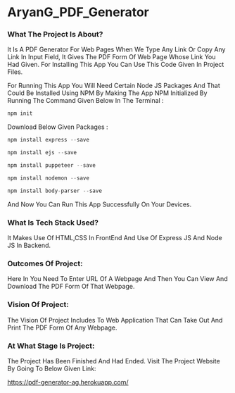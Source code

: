 # AryanG_PDF_Generator

### What The Project Is About?
It Is A PDF Generator For Web Pages When We Type Any Link Or Copy Any Link In Input Field, It Gives The PDF Form Of Web Page Whose Link You Had Given. For Installing This App You Can Use This Code Given In Project Files.

For Running This App You Will Need Certain Node JS Packages And That Could Be Installed Using NPM By Making The App NPM Initialized By Running The Command Given Below In The Terminal :

```js
npm init
```
Download Below Given Packages :

```js
npm install express --save

npm install ejs --save

npm install puppeteer --save

npm install nodemon --save

npm install body-parser --save
```

And Now You Can Run This App Successfully On Your Devices.

### What Is Tech Stack Used?
It Makes Use Of HTML,CSS In FrontEnd And Use Of Express JS And Node JS In Backend.

### Outcomes Of Project:
Here In You Need To Enter URL Of A Webpage And Then You Can View And Download The PDF Form Of That Webpage.

### Vision Of Project:
The Vision Of Project Includes To Web Application That Can Take Out And Print The PDF Form Of Any Webpage.

### At What Stage Is Project:
The Project Has Been Finished And Had Ended. Visit The Project Website By Going To Below Given Link:

https://pdf-generator-ag.herokuapp.com/
